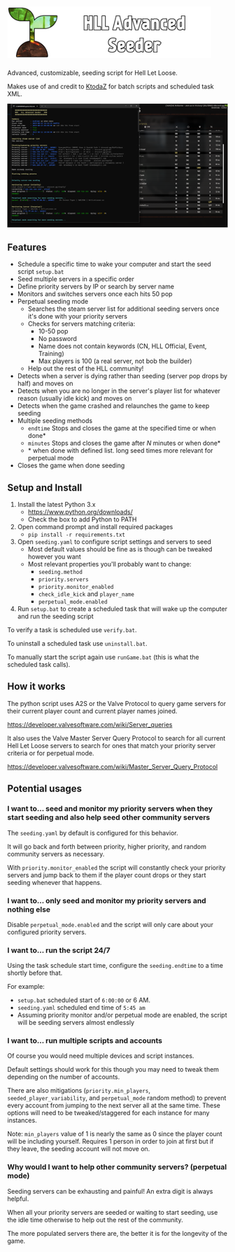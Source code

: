 # <img src="readme_icon2.png" width="466" />

Advanced, customizable, seeding script for Hell Let Loose.

Makes use of and credit to [KtodaZ](https://github.com/KtodaZ/) for batch scripts and scheduled task XML.

<img src="readme_preview.png" width="700" />

## Features

- Schedule a specific time to wake your computer and start the seed script `setup.bat`
- Seed multiple servers in a specific order
- Define priority servers by IP or search by server name
- Monitors and switches servers once each hits 50 pop
- Perpetual seeding mode
    - Searches the steam server list for additional seeding servers once it's done with your priority servers
    - Checks for servers matching criteria:
        - 10-50 pop
        - No password
        - Name does not contain keywords (CN, HLL Official, Event, Training)
        - Max players is 100 (a real server, not bob the builder)
    - Help out the rest of the HLL community!
- Detects when a server is dying rather than seeding (server pop drops by half) and moves on
- Detects when you are no longer in the server's player list for whatever reason (usually idle kick) and moves on
- Detects when the game crashed and relaunches the game to keep seeding
- Multiple seeding methods
    - `endtime` Stops and closes the game at the specified time or when done*
    - `minutes` Stops and closes the game after _N_ minutes or when done*
    - \* when done with defined list. long seed times more relevant for perpetual mode 
- Closes the game when done seeding

## Setup and Install

1. Install the latest Python 3.x
	- https://www.python.org/downloads/
	- Check the box to add Python to PATH
2. Open command prompt and install required packages
	- `pip install -r requirements.txt`
3. Open `seeding.yaml` to configure script settings and servers to seed
    - Most default values should be fine as is though can be tweaked however you want
    - Most relevant properties you'll probably want to change:
       - `seeding.method`
       - `priority.servers`
       - `priority.monitor_enabled`
       - `check_idle_kick` and `player_name`
       - `perpetual_mode.enabled`
4. Run `setup.bat` to create a scheduled task that will wake up the computer and run the seeding script

To verify a task is scheduled use `verify.bat`.

To uninstall a scheduled task use `uninstall.bat`.

To manually start the script again use `runGame.bat` (this is what the scheduled task calls).

## How it works

The python script uses A2S or the Valve Protocol to query game servers 
for their current player count and current player names joined.

https://developer.valvesoftware.com/wiki/Server_queries

It also uses the Valve Master Server Query Protocol to search for all current Hell Let Loose servers 
to search for ones that match your priority server criteria or for perpetual mode.

https://developer.valvesoftware.com/wiki/Master_Server_Query_Protocol

## Potential usages

### I want to... seed and monitor my priority servers when they start seeding and also help seed other community servers 

The `seeding.yaml` by default is configured for this behavior. 

It will go back and forth between priority, higher priority, and random community servers as necessary.

With `priority.monitor_enabled` the script will constantly check your priority servers and 
jump back to them if the player count drops or they start seeding whenever that happens.

### I want to... only seed and monitor my priority servers and nothing else

Disable `perpetual_mode.enabled` and the script will only care about your configured priority servers.

### I want to... run the script 24/7

Using the task schedule start time, configure the `seeding.endtime` to a time shortly before that.

For example: 

- `setup.bat` scheduled start of `6:00:00` or 6 AM. 
- `seeding.yaml` scheduled end time of `5:45 am`
- Assuming priority monitor and/or perpetual mode are enabled, the script will be seeding servers almost endlessly

### I want to... run multiple scripts and accounts

Of course you would need multiple devices and script instances.

Default settings should work for this though you may need to tweak them depending on the number of accounts.

There are also mitigations (`priority.min_players`, `seeded_player_variability`, and `perpetual_mode` random method) to prevent every account from jumping
to the next server all at the same time. These options will need to be tweaked/staggered for each instance for many instances.

Note: `min_players` value of 1 is nearly the same as 0 since the player count will be including yourself.
Requires 1 person in order to join at first but if they leave, the seeding account will not move on.

### Why would I want to help other community servers? (perpetual mode)

Seeding servers can be exhausting and painful! An extra digit is always helpful.

When all your priority servers are seeded or waiting to start seeding, use the idle time otherwise to help out the rest of the community.

The more populated servers there are, the better it is for the longevity of the game.